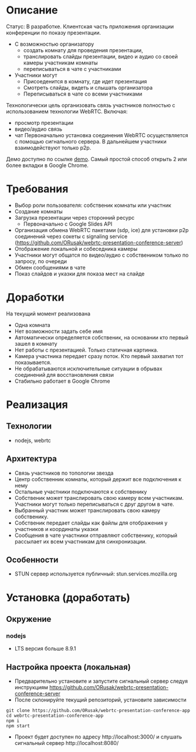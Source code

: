 # Описание
Статус: В разработке.
Клиентская часть приложения организации конференции по показу презентации. 
* С возможностью организатору 
    * создать комнату для проведения презентации, 
    * транслировать слайды презентации, видео и аудио со своей камеры участникам комнаты
    * переписываться в чате с участниками
* Участники могут
    * Присоеденится в комнату, где идет презентация
    * Смотреть слайды, видеть и слышать организатора
    * Переписываться в чате со всеми участниками 

Технологически цель организовать связь участников полностью с использованием технологии WebRTC. Включая: 
* просмотр презентации
* видео/аудио связь
* чат
Первоначально установка соединения WebRTC осуществляется с помощью сигнального сервера. В дальнейшем участники взаимодействуют только p2p.

Демо доступно по ссылке [demo](https://harebrownblogs.herokuapp.com/app/webrtc/build/). Самый простой способ открыть 2 или более вкладки в Google Chrome.

# Требования
* Выбор роли пользователя: собственик комнаты или участник
* Создание комнаты
* Загрузка презентации через сторонний ресурс
    * Первоначально с Google Slides API
* Организация обмена WebRTC пакетами (sdp, ice) для установки p2p соединений через сокеты с signaling service (https://github.com/ORusak/webrtc-presentation-conference-server)
* Отображение локальной и собеседника камеры
* Участники могут общатся по видео/аудио с собствеником только по запросу, по очереди
* Обмен сообщениями в чате
* Показ слайдов и указки для показа мест на слайде

# Доработки
На текущий момент реализована 
* Одна комната
* Нет возможности задать себе имя
* Автоматически определяется собственик, на основании кто первый зашел в комнату
* Нет работы с презентацией. Только статичная картинка.
* Камера участника передает сразу поток. Кто первый захватил тот показывается.
* Не обрабатываются исключительные ситуации в обрывах соединений для восстановления связи
* Стабильно работает в Google Chrome

# Реализация
## Технологии
* nodejs, webrtc

## Архитектура
* Связь участников по топологии звезда
* Центр собственник комнаты, который держит все подключения к нему
* Остальные участники подключаются к собственику
* Собственик может транслировать свою камеру всем участникам. Участники могут только переписываться с друг другом в чате.
* Выбранный участник может транслировать свою камеру собственику.
* Собственик передает слайды как файлы для отображения у участников и координаты указки
* Сообщения в чате участники отправляют собственику, который рассылает их всем участникам для синхронизации.

## Особенности 
* STUN сервер используется публичный: stun.services.mozilla.org

# Установка (доработать)
## Окружение
### nodejs
* LTS версия больше 8.9.1 
## Настройка проекта (локальная)
* Предварительно установите и запустите сигнальный сервер следуя инструкциям https://github.com/ORusak/webrtc-presentation-conference-server
* После склонируйте текущий репозиторий, установите зависимости
```
git clone https://github.com/ORusak/webrtc-presentation-conference-app
cd webrtc-presentation-conference-app
npm i
npm start
```
* Проект будет доступен по адресу http://localhost:3000/ и слушать сигнальный сервер http://localhost:8080/
